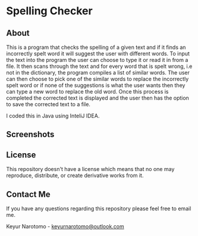 # Spelling Checker

## About

This is a program that checks the spelling of a given text and if it finds an incorrectly spelt word it will suggest the user with different words. To input the text into the program the user can choose to type it or read it in from a file. It then scans through the text and for every word that is spelt wrong, i.e not in the dictionary, the program compiles a list of similar words. The user can then choose to pick one of the similar words to replace the incorrectly spelt word or if none of the suggestions is what the user wants then they can type a new word to replace the old word. Once this process is completed the corrected text is displayed and the user then has the option to save the corrected text to a file.

I coded this in Java using InteliJ IDEA.

## Screenshots

## License

This repository doesn't have a license which means that no one may reproduce, distribute, or create derivative works from it.

## Contact Me

If you have any questions regarding this repository please feel free to email me.

Keyur Narotomo - keyurnarotomo@outlook.com

